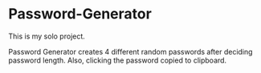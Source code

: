 # Password-Generator

This is my solo project.

Password Generator creates 4 different random passwords after deciding password length. Also, clicking the password copied to clipboard.
